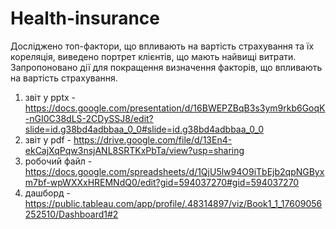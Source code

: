 # Health-insurance
Досліджено топ-фактори, що впливають на вартість страхування та їх кореляція, виведено портрет клієнтів, що мають найвищі витрати. Запропоновано дії для покращення визначення факторів, що впливають на вартість страхування.

1. звіт у pptx - https://docs.google.com/presentation/d/16BWEPZBqB3s3ym9rkb6GoqK-nGI0C38dLS-2CDySSJ8/edit?slide=id.g38bd4adbbaa_0_0#slide=id.g38bd4adbbaa_0_0
2. звіт у pdf - https://drive.google.com/file/d/13En4-ekCajXqPqw3nsjANL8SRTKxPbTa/view?usp=sharing
3. робочий файл - https://docs.google.com/spreadsheets/d/1QjU5lw94O9iTbEjb2qpNGByxm7bf-wpWXXxHREMNdQ0/edit?gid=594037270#gid=594037270
4. дашборд - https://public.tableau.com/app/profile/.48314897/viz/Book1_1_17609056252510/Dashboard1#2
